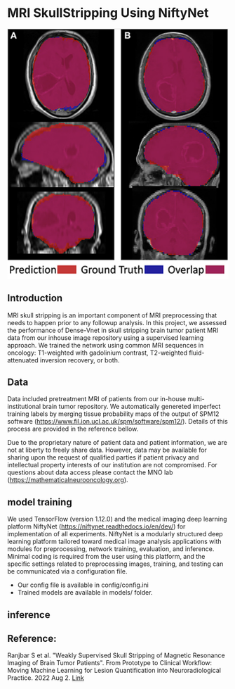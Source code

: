 # MRI SkullStripping Using NiftyNet
![alt text](figs/result.png)
## Introduction

MRI skull stripping is an important component of MRI preprocessing that needs to happen prior to any followup analysis.
In this project, we assessed the performance of Dense-Vnet in skull stripping brain tumor patient MRI data from our inhouse
image repository using a supervised learning approach. We trained the network using common MRI sequences in oncology: 
T1-weighted with gadolinium contrast, T2-weighted fluid-attenuated inversion recovery, or both. 

## Data
Data included pretreatment MRI of patients from our in-house multi-institutional brain tumor repository. We automatically 
genereted imperfect training labels by merging tissue probability maps of the output of SPM12 software (https://www.fil.ion.ucl.ac.uk/spm/software/spm12/).
Details of this process are provided in the reference bellow.

Due to the proprietary nature of patient data and patient information, we are not at liberty to freely share data.
However, data may be available for sharing upon the request of qualified parties if patient privacy and intellectual property 
interests of our institution are not compromised. For questions about data access please contact the MNO lab (https://mathematicalneurooncology.org).

## model training

We used TensorFlow (version 1.12.0) and the medical imaging deep learning platform NiftyNet (https://niftynet.readthedocs.io/en/dev/)
for implementation of all experiments. NiftyNet is a modularly structured deep learning platform tailored toward medical image analysis
applications with modules for preprocessing, network training, evaluation, and inference. Minimal coding is required from the user using
this platform, and the specific settings related to preprocessing images, training, and testing can be communicated via a configuration
file.

- Our config file is available in config/config.ini
- Trained models are available in models/ folder. 

## inference


## Reference:

Ranjbar S et al. "Weakly Supervised Skull Stripping of Magnetic Resonance Imaging of Brain Tumor Patients". From Prototype to Clinical Workflow: Moving Machine Learning for Lesion Quantification into Neuroradiological Practice. 2022 Aug 2. [Link](https://books.google.com/books?hl=en&lr=&id=UtJ-EAAAQBAJ&oi=fnd&pg=PA113&dq=Weakly+Supervised+Skull+Stripping+of+Magnetic+Resonance+Imaging+of+Brain+Tumor+Patients&ots=hU2BNUFe5V&sig=thj2f80jYcQeTYY_S0VXkL1C9KE#v=onepage&q=Weakly%20Supervised%20Skull%20Stripping%20of%20Magnetic%20Resonance%20Imaging%20of%20Brain%20Tumor%20Patients&f=false)




